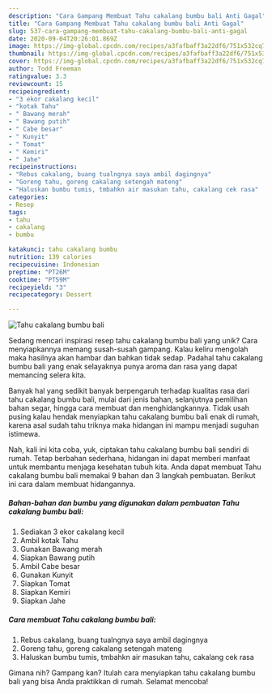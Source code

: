 ```yaml
---
description: "Cara Gampang Membuat Tahu cakalang bumbu bali Anti Gagal"
title: "Cara Gampang Membuat Tahu cakalang bumbu bali Anti Gagal"
slug: 537-cara-gampang-membuat-tahu-cakalang-bumbu-bali-anti-gagal
date: 2020-09-04T20:26:01.869Z
image: https://img-global.cpcdn.com/recipes/a3fafbaff3a22df6/751x532cq70/tahu-cakalang-bumbu-bali-foto-resep-utama.jpg
thumbnail: https://img-global.cpcdn.com/recipes/a3fafbaff3a22df6/751x532cq70/tahu-cakalang-bumbu-bali-foto-resep-utama.jpg
cover: https://img-global.cpcdn.com/recipes/a3fafbaff3a22df6/751x532cq70/tahu-cakalang-bumbu-bali-foto-resep-utama.jpg
author: Todd Freeman
ratingvalue: 3.3
reviewcount: 15
recipeingredient:
- "3 ekor cakalang kecil"
- "kotak Tahu"
- " Bawang merah"
- " Bawang putih"
- " Cabe besar"
- " Kunyit"
- " Tomat"
- " Kemiri"
- " Jahe"
recipeinstructions:
- "Rebus cakalang, buang tualngnya saya ambil dagingnya"
- "Goreng tahu, goreng cakalang setengah mateng"
- "Haluskan bumbu tumis, tmbahkn air masukan tahu, cakalang cek rasa"
categories:
- Resep
tags:
- tahu
- cakalang
- bumbu

katakunci: tahu cakalang bumbu 
nutrition: 139 calories
recipecuisine: Indonesian
preptime: "PT26M"
cooktime: "PT59M"
recipeyield: "3"
recipecategory: Dessert

---
```



![Tahu cakalang bumbu bali](https://img-global.cpcdn.com/recipes/a3fafbaff3a22df6/751x532cq70/tahu-cakalang-bumbu-bali-foto-resep-utama.jpg)

Sedang mencari inspirasi resep tahu cakalang bumbu bali yang unik? Cara menyiapkannya memang susah-susah gampang. Kalau keliru mengolah maka hasilnya akan hambar dan bahkan tidak sedap. Padahal tahu cakalang bumbu bali yang enak selayaknya punya aroma dan rasa yang dapat memancing selera kita.

Banyak hal yang sedikit banyak berpengaruh terhadap kualitas rasa dari tahu cakalang bumbu bali, mulai dari jenis bahan, selanjutnya pemilihan bahan segar, hingga cara membuat dan menghidangkannya. Tidak usah pusing kalau hendak menyiapkan tahu cakalang bumbu bali enak di rumah, karena asal sudah tahu triknya maka hidangan ini mampu menjadi suguhan istimewa.




Nah, kali ini kita coba, yuk, ciptakan tahu cakalang bumbu bali sendiri di rumah. Tetap berbahan sederhana, hidangan ini dapat memberi manfaat untuk membantu menjaga kesehatan tubuh kita. Anda dapat membuat Tahu cakalang bumbu bali memakai 9 bahan dan 3 langkah pembuatan. Berikut ini cara dalam membuat hidangannya.

<!--inarticleads1-->

##### Bahan-bahan dan bumbu yang digunakan dalam pembuatan Tahu cakalang bumbu bali:

1. Sediakan 3 ekor cakalang kecil
1. Ambil kotak Tahu
1. Gunakan  Bawang merah
1. Siapkan  Bawang putih
1. Ambil  Cabe besar
1. Gunakan  Kunyit
1. Siapkan  Tomat
1. Siapkan  Kemiri
1. Siapkan  Jahe




<!--inarticleads2-->

##### Cara membuat Tahu cakalang bumbu bali:

1. Rebus cakalang, buang tualngnya saya ambil dagingnya
1. Goreng tahu, goreng cakalang setengah mateng
1. Haluskan bumbu tumis, tmbahkn air masukan tahu, cakalang cek rasa




Gimana nih? Gampang kan? Itulah cara menyiapkan tahu cakalang bumbu bali yang bisa Anda praktikkan di rumah. Selamat mencoba!
